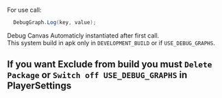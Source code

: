 For use call:

``` C#
  DebugGraph.Log(key, value);
```

Debug Canvas Automaticly instantiated after first call.\
This system build in apk only in `DEVELOPMENT_BUILD` or if `USE_DEBUG_GRAPHS`.
## If you want Exclude from build you must `Delete Package` or `Switch off USE_DEBUG_GRAPHS` in PlayerSettings
